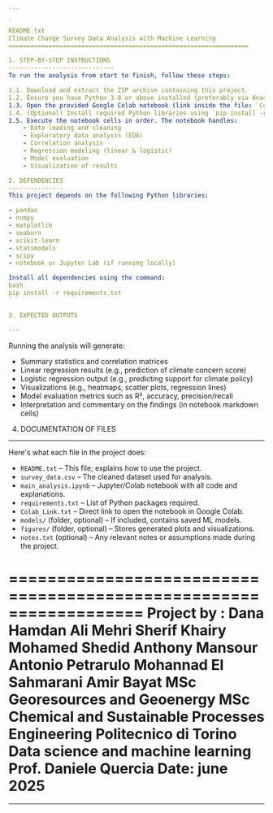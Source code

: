 ```yaml
---

`
README.txt  
Climate Change Survey Data Analysis with Machine Learning  
==================================================================

1. STEP-BY-STEP INSTRUCTIONS
-----------------------------
To run the analysis from start to finish, follow these steps:

1.1. Download and extract the ZIP archive containing this project.
1.2. Ensure you have Python 3.8 or above installed (preferably via Anaconda or a virtual environment).
1.3. Open the provided Google Colab notebook (link inside the file: `Colab_Link.txt`) **OR** run `main_analysis.ipynb` locally.
1.4. (Optional) Install required Python libraries using `pip install -r requirements.txt`.
1.5. Execute the notebook cells in order. The notebook handles:
    - Data loading and cleaning
    - Exploratory data analysis (EDA)
    - Correlation analysis
    - Regression modeling (linear & logistic)
    - Model evaluation
    - Visualization of results

2. DEPENDENCIES
---------------
This project depends on the following Python libraries:

- pandas
- numpy
- matplotlib
- seaborn
- scikit-learn
- statsmodels
- scipy
- notebook or Jupyter Lab (if running locally)

Install all dependencies using the command:
bash
pip install -r requirements.txt
`

3. EXPECTED OUTPUTS

---
```


Running the analysis will generate:

* Summary statistics and correlation matrices
* Linear regression results (e.g., prediction of climate concern score)
* Logistic regression output (e.g., predicting support for climate policy)
* Visualizations (e.g., heatmaps, scatter plots, regression lines)
* Model evaluation metrics such as R², accuracy, precision/recall
* Interpretation and commentary on the findings (in notebook markdown cells)

4. DOCUMENTATION OF FILES

---

Here's what each file in the project does:

* `README.txt` – This file; explains how to use the project.
* `survey_data.csv` – The cleaned dataset used for analysis.
* `main_analysis.ipynb` – Jupyter/Colab notebook with all code and explanations.
* `requirements.txt` – List of Python packages required.
* `Colab_Link.txt` – Direct link to open the notebook in Google Colab.
* `models/` (folder, optional) – If included, contains saved ML models.
* `figures/` (folder, optional) – Stores generated plots and visualizations.
* `notes.txt` (optional) – Any relevant notes or assumptions made during the project.

\==================================================================
Project by :
Dana Hamdan
Ali Mehri
Sherif Khairy
Mohamed Shedid
Anthony Mansour
Antonio Petrarulo
Mohannad El Sahmarani
Amir Bayat
MSc Georesources and Geoenergy
MSc Chemical and Sustainable Processes Engineering
Politecnico di Torino
Data science and machine learning
Prof. Daniele Quercia
Date: 
june 2025
====================



---

